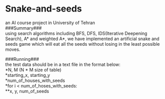 # Snake-and-seeds
an AI course project in University of Tehran<br>
###Summary###<br>
using search algorithms including BFS, DFS, IDS(Iterative Deepening Search), A* and weighted A*, we have implemented an artificial snake and seeds game which will eat all the seeds without losing in the least possible moves.<br>


###Running###<br>
the test data should be in a text file in the format below:<br>
*N, M (N * M size of table)<br>
*starting_x, starting_y<br>
*num_of_houses_with_seeds<br>
*for i < num_of_hoses_with_seeds:<br>
  **x, y, num_of_seeds<br>
